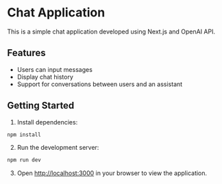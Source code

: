 # Chat Application

This is a simple chat application developed using Next.js and OpenAI API.

## Features

- Users can input messages
- Display chat history
- Support for conversations between users and an assistant

## Getting Started

1. Install dependencies:
```bash
npm install
```

2. Run the development server:
```bash
npm run dev
```

3. Open [http://localhost:3000](http://localhost:3000) in your browser to view the application.



